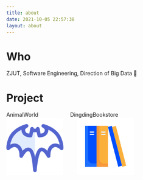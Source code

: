 ```yaml
---
title: about
date: 2021-10-05 22:57:38
layout: about
---
```


# Who
ZJUT, Software Engineering, Direction of Big Data
📧
# Project
<div align="left">
    AnimalWorld<span>&emsp;&emsp;&emsp;&emsp;&emsp;&emsp;</span>DingdingBookstore</br>
    <a href="https://kk1024.cool/AnimalWorld/">
    <img height="150px" src="https://github.com/Kukukukiki192/TyporaImg/raw/main/img/sharpicons_Bat.png" /></a>
    <span>&emsp;&emsp;</span>
    <a href="https://kk1024.cool/DingdingBookstore/">
    <img height="150px" src="https://github.com/Kukukukiki192/TyporaImg/raw/main/img/book.png" /></a>
    <span>&emsp;&emsp;</span>
</div>